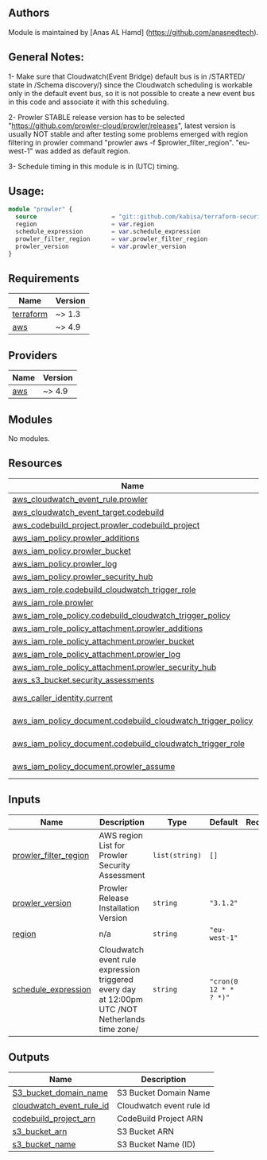 ## Authors
Module is maintained by [Anas AL Hamd] (https://github.com/anasnedtech).

## General Notes:
1- Make sure that Cloudwatch(Event Bridge) default bus is in /STARTED/ state in /Schema discovery/)
since the Cloudwatch scheduling is workable only in the default event bus, so it is not possible
to create a new event bus in this code and associate it with this scheduling.

2- Prowler STABLE release version has to be selected "https://github.com/prowler-cloud/prowler/releases", latest version is usually NOT stable and after testing some problems emerged with region filtering in prowler command "prowler aws -f $prowler_filter_region". "eu-west-1" was added as default region.

3- Schedule timing in this module is in (UTC) timing.

## Usage: 
```terraform
module "prowler" {
  source                     = "git::github.com/kabisa/terraform-security-assessments.git?ref=MS-109-use-security-tool-prowler-for-security-assessments-on-client-aws-accounts"
  region                     = var.region
  schedule_expression        = var.schedule_expression
  prowler_filter_region      = var.prowler_filter_region
  prowler_version            = var.prowler_version
}
```

<!-- BEGIN_TF_DOCS -->
## Requirements

| Name | Version |
|------|---------|
| <a name="requirement_terraform"></a> [terraform](#requirement\_terraform) | ~> 1.3 |
| <a name="requirement_aws"></a> [aws](#requirement\_aws) | ~> 4.9 |

## Providers

| Name | Version |
|------|---------|
| <a name="provider_aws"></a> [aws](#provider\_aws) | ~> 4.9 |

## Modules

No modules.

## Resources

| Name | Type |
|------|------|
| [aws_cloudwatch_event_rule.prowler](https://registry.terraform.io/providers/hashicorp/aws/latest/docs/resources/cloudwatch_event_rule) | resource |
| [aws_cloudwatch_event_target.codebuild](https://registry.terraform.io/providers/hashicorp/aws/latest/docs/resources/cloudwatch_event_target) | resource |
| [aws_codebuild_project.prowler_codebuild_project](https://registry.terraform.io/providers/hashicorp/aws/latest/docs/resources/codebuild_project) | resource |
| [aws_iam_policy.prowler_additions](https://registry.terraform.io/providers/hashicorp/aws/latest/docs/resources/iam_policy) | resource |
| [aws_iam_policy.prowler_bucket](https://registry.terraform.io/providers/hashicorp/aws/latest/docs/resources/iam_policy) | resource |
| [aws_iam_policy.prowler_log](https://registry.terraform.io/providers/hashicorp/aws/latest/docs/resources/iam_policy) | resource |
| [aws_iam_policy.prowler_security_hub](https://registry.terraform.io/providers/hashicorp/aws/latest/docs/resources/iam_policy) | resource |
| [aws_iam_role.codebuild_cloudwatch_trigger_role](https://registry.terraform.io/providers/hashicorp/aws/latest/docs/resources/iam_role) | resource |
| [aws_iam_role.prowler](https://registry.terraform.io/providers/hashicorp/aws/latest/docs/resources/iam_role) | resource |
| [aws_iam_role_policy.codebuild_cloudwatch_trigger_policy](https://registry.terraform.io/providers/hashicorp/aws/latest/docs/resources/iam_role_policy) | resource |
| [aws_iam_role_policy_attachment.prowler_additions](https://registry.terraform.io/providers/hashicorp/aws/latest/docs/resources/iam_role_policy_attachment) | resource |
| [aws_iam_role_policy_attachment.prowler_bucket](https://registry.terraform.io/providers/hashicorp/aws/latest/docs/resources/iam_role_policy_attachment) | resource |
| [aws_iam_role_policy_attachment.prowler_log](https://registry.terraform.io/providers/hashicorp/aws/latest/docs/resources/iam_role_policy_attachment) | resource |
| [aws_iam_role_policy_attachment.prowler_security_hub](https://registry.terraform.io/providers/hashicorp/aws/latest/docs/resources/iam_role_policy_attachment) | resource |
| [aws_s3_bucket.security_assessments](https://registry.terraform.io/providers/hashicorp/aws/latest/docs/resources/s3_bucket) | resource |
| [aws_caller_identity.current](https://registry.terraform.io/providers/hashicorp/aws/latest/docs/data-sources/caller_identity) | data source |
| [aws_iam_policy_document.codebuild_cloudwatch_trigger_policy](https://registry.terraform.io/providers/hashicorp/aws/latest/docs/data-sources/iam_policy_document) | data source |
| [aws_iam_policy_document.codebuild_cloudwatch_trigger_role](https://registry.terraform.io/providers/hashicorp/aws/latest/docs/data-sources/iam_policy_document) | data source |
| [aws_iam_policy_document.prowler_assume](https://registry.terraform.io/providers/hashicorp/aws/latest/docs/data-sources/iam_policy_document) | data source |

## Inputs

| Name | Description | Type | Default | Required |
|------|-------------|------|---------|:--------:|
| <a name="input_prowler_filter_region"></a> [prowler\_filter\_region](#input\_prowler\_filter\_region) | AWS region List for Prowler Security Assessment | `list(string)` | `[]` | no |
| <a name="input_prowler_version"></a> [prowler\_version](#input\_prowler\_version) | Prowler Release Installation Version | `string` | `"3.1.2"` | no |
| <a name="input_region"></a> [region](#input\_region) | n/a | `string` | `"eu-west-1"` | no |
| <a name="input_schedule_expression"></a> [schedule\_expression](#input\_schedule\_expression) | Cloudwatch event rule expression triggered every day at 12:00pm UTC /NOT Netherlands time zone/ | `string` | `"cron(0 12 * * ? *)"` | no |

## Outputs

| Name | Description |
|------|-------------|
| <a name="output_S3_bucket_domain_name"></a> [S3\_bucket\_domain\_name](#output\_S3\_bucket\_domain\_name) | S3 Bucket Domain Name |
| <a name="output_cloudwatch_event_rule_id"></a> [cloudwatch\_event\_rule\_id](#output\_cloudwatch\_event\_rule\_id) | Cloudwatch event rule id |
| <a name="output_codebuild_project_arn"></a> [codebuild\_project\_arn](#output\_codebuild\_project\_arn) | CodeBuild Project ARN |
| <a name="output_s3_bucket_arn"></a> [s3\_bucket\_arn](#output\_s3\_bucket\_arn) | S3 Bucket ARN |
| <a name="output_s3_bucket_name"></a> [s3\_bucket\_name](#output\_s3\_bucket\_name) | S3 Bucket Name (ID) |
<!-- END_TF_DOCS -->